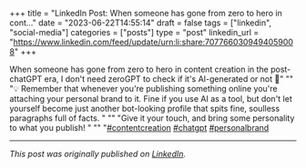 +++
title = "LinkedIn Post: When someone has gone from zero to hero in cont..."
date = "2023-06-22T14:55:14"
draft = false
tags = ["linkedin", "social-media"]
categories = ["posts"]
type = "post"
linkedin_url = "https://www.linkedin.com/feed/update/urn:li:share:7077660309494059008"
+++

When someone has gone from zero to hero in content creation in the post-chatGPT era, I don't need zeroGPT to check if it's AI-generated or not 🙈"
""
"💡 Remember that whenever you're publishing something online you're attaching your personal brand to it. Fine if you use AI as a tool, but don't let yourself become just another bot-looking profile that spits fine, soulless paragraphs full of facts. "
""
"Give it your touch, and bring some personality to what you publish! "
""
"[#contentcreation](https://www.linkedin.com/feed/hashtag/contentcreation) [#chatgpt](https://www.linkedin.com/feed/hashtag/chatgpt) [#personalbrand](https://www.linkedin.com/feed/hashtag/personalbrand)

---

*This post was originally published on [LinkedIn](https://www.linkedin.com/in/adrianmoreno/recent-activity/all/).*